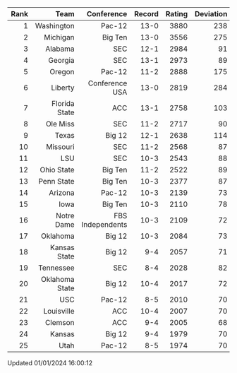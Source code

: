 | Rank  | Team                 | Conference           | Record   | Rating | Deviation |
| ---:  | ---:                 | ---:                 | ---:     | ---:   | ---:      |
| 1     | Washington           | Pac-12               | 13-0     | 3880   | 238       |
| 2     | Michigan             | Big Ten              | 13-0     | 3556   | 275       |
| 3     | Alabama              | SEC                  | 12-1     | 2984   | 91        |
| 4     | Georgia              | SEC                  | 13-1     | 2973   | 89        |
| 5     | Oregon               | Pac-12               | 11-2     | 2888   | 175       |
| 6     | Liberty              | Conference USA       | 13-0     | 2819   | 284       |
| 7     | Florida State        | ACC                  | 13-1     | 2758   | 103       |
| 8     | Ole Miss             | SEC                  | 11-2     | 2717   | 90        |
| 9     | Texas                | Big 12               | 12-1     | 2638   | 114       |
| 10    | Missouri             | SEC                  | 11-2     | 2568   | 87        |
| 11    | LSU                  | SEC                  | 10-3     | 2543   | 88        |
| 12    | Ohio State           | Big Ten              | 11-2     | 2522   | 89        |
| 13    | Penn State           | Big Ten              | 10-3     | 2377   | 87        |
| 14    | Arizona              | Pac-12               | 10-3     | 2139   | 73        |
| 15    | Iowa                 | Big Ten              | 10-3     | 2110   | 78        |
| 16    | Notre Dame           | FBS Independents     | 10-3     | 2109   | 72        |
| 17    | Oklahoma             | Big 12               | 10-3     | 2084   | 73        |
| 18    | Kansas State         | Big 12               | 9-4      | 2057   | 71        |
| 19    | Tennessee            | SEC                  | 8-4      | 2028   | 82        |
| 20    | Oklahoma State       | Big 12               | 10-4     | 2017   | 72        |
| 21    | USC                  | Pac-12               | 8-5      | 2010   | 70        |
| 22    | Louisville           | ACC                  | 10-4     | 2007   | 70        |
| 23    | Clemson              | ACC                  | 9-4      | 2005   | 68        |
| 24    | Kansas               | Big 12               | 9-4      | 1979   | 70        |
| 25    | Utah                 | Pac-12               | 8-5      | 1974   | 70        |

Updated 01/01/2024 16:00:12
